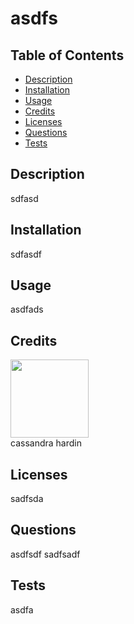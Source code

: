 # asdfs

  ## Table of Contents
  - [Description](#description)
  - [Installation](#installation)
  - [Usage](#usage)
  - [Credits](#credits)
  - [Licenses](#licenses)
  - [Questions](#questions)
  - [Tests](#tests)

  ## Description
  sdfasd

  ## Installation
  sdfasdf

  ## Usage
  asdfads

  ## Credits
  [<img src="https://github.com/cassdoes.png?" width="125"/>](https://github.com/cassdoes)  
  cassandra hardin
  
  ## Licenses
  sadfsda

  ## Questions
  asdfsdf
  sadfsadf

  ## Tests
  asdfa
